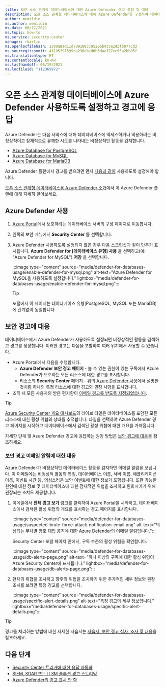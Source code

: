```yaml
---
title: 오픈 소스 관계형 데이터베이스에 대한 Azure Defender 경고 설정 및 대응
description: 오픈 소스 관계형 데이터베이스에 대해 Azure Defender를 구성하여 데이터베이스에 대한 잠재적인 보안 위협을 나타내는 비정상적인 데이터베이스 활동을 검색하는 방법을 알아봅니다.
author: memildin
ms.author: memildin
ms.date: 06/17/2021
ms.topic: how-to
ms.service: security-center
manager: rkarlin
ms.openlocfilehash: 1300a8ad11d7091085c95205b435a2d3fb077cd3
ms.sourcegitcommit: 4f185f97599da236cbed0b5daef27ec95a2bb85f
ms.translationtype: HT
ms.contentlocale: ko-KR
ms.lasthandoff: 06/19/2021
ms.locfileid: "112369972"
---
```

# <a name="enable-azure-defender-for-open-source-relational-databases-and-respond-to-alerts"></a>오픈 소스 관계형 데이터베이스에 Azure Defender 사용하도록 설정하고 경고에 응답

Azure Defender는 다음 서비스에 대해 데이터베이스에 액세스하거나 악용하려는 비정상적이고 잠재적으로 유해한 시도를 나타내는 비정상적인 활동을 감지합니다.

- [Azure Database for PostgreSQL](../postgresql/index.yml)
- [Azure Database for MySQL](../mysql/index.yml)
- [Azure Database for MariaDB](../mariadb/index.yml)

Azure Defender 플랜에서 경고를 받으려면 먼저 [다음과 같이](#enable-azure-defender) 사용하도록 설정해야 합니다.

[오픈 소스 관계형 데이터베이스용 Azure Defender 소개](defender-for-databases-introduction.md)에서 이 Azure Defender 플랜에 대해 자세히 알아보세요.

## <a name="enable-azure-defender"></a>Azure Defender 사용

1. [Azure Portal](https://portal.azure.com)에서 보호하려는 데이터베이스 서버의 구성 페이지로 이동합니다.

1. 왼쪽의 보안 메뉴에서 **Security Center** 를 선택합니다.

1. Azure Defender 사용하도록 설정되지 않은 경우 다음 스크린샷과 같이 단추가 표시됩니다. **Azure Defender for [데이터베이스 유형] 사용** 을 선택하고(예: "Azure Defender for MySQL") **저장** 을 선택합니다.

    :::image type="content" source="media/defender-for-databases-usage/enable-defender-for-mysql.png" alt-text="Azure Defender for MySQL을 사용하도록 설정합니다." lightbox="media/defender-for-databases-usage/enable-defender-for-mysql.png":::

    > [!TIP]
    > 포털에서 이 페이지는 데이터베이스 유형(PostgreSQL, MySQL 또는 MariaDB)에 관계없이 동일합니다.

## <a name="respond-to-security-alerts"></a>보안 경고에 대응

데이터베이스에서 Azure Defender가 사용하도록 설정되면 비정상적인 활동을 검색하고 경고를 생성합니다. 이러한 경고는 다음을 포함하여 여러 위치에서 사용할 수 있습니다.

- Azure Portal에서 다음을 수행합니다.
    - **Azure Defender 보안 경고 페이지** - 볼 수 있는 권한이 있는 구독에서 Azure Defender가 보호하는 모든 리소스에 대한 경고를 표시합니다.
    - 리소스의 **Security Center** 페이지 - 위의 [Azure Defender 사용](#enable-azure-defender)에서 설명한 것처럼 하나의 특정 리소스에 대한 경고와 권장 사항을 표시합니다.
- 조직 내 모든 사용자의 받은 편지함이 [이메일 경고를 받도록 지정되었습니다](security-center-provide-security-contact-details.md).  

> [!TIP]
> [Azure Security Center 개요 대시보드](overview-page.md)의 라이브 타일은 데이터베이스를 포함한 모든 리소스에 대한 활성 위협의 상태를 추적합니다. 타일을 선택하여 Azure Defender 경고 페이지를 시작하고 데이터베이스에서 검색된 활성 위협에 대한 개요를 가져옵니다.
>
> 자세한 단계 및 Azure Defender 경고에 응답하는 권장 방법은 [보안 경고에 대응](tutorial-security-incident.md#respond-to-a-security-alert)을 참조하세요.


### <a name="respond-to-email-notifications-of-security-alerts"></a>보안 경고 이메일 알림에 대한 대응

Azure Defender가 비정상적인 데이터베이스 활동을 감지하면 이메일 알림을 보냅니다. 이 이메일에는 비정상적 활동의 특징, 데이터베이스 이름, 서버 이름, 애플리케이션 이름, 이벤트 시간 등, 의심스러운 보안 이벤트에 대한 정보가 포함됩니다. 또한 가능한 원인에 대한 정보 및 데이터베이스에 대한 잠재적인 위협을 조사하고 완화시키기 위해 권장되는 조치도 제공합니다.

1. 이메일에서 **전체 경고 보기** 링크를 클릭하여 Azure Portal을 시작하고, 데이터베이스에서 검색된 활성 위협의 개요를 표시하는 경고 페이지를 표시합니다.
    
    :::image type="content" source="media/defender-for-databases-usage/suspected-brute-force-attack-notification-email.png" alt-text="의심되는 무차별 암호 대입 공격에 대한 Azure Defender의 이메일 알림입니다.":::

    Security Center 포털 페이지 안에서, 구독 수준의 활성 위협을 확인합니다.

    :::image type="content" source="media/defender-for-databases-usage/db-alerts-page.png" alt-text="하나 이상의 구독에 대한 활성 위협이 Azure Security Center에 표시됩니다." lightbox="media/defender-for-databases-usage/db-alerts-page.png":::

1. 현재의 위협을 조사하고 향후의 위협을 조치하기 위한 추가적인 세부 정보와 권장 조치를 보려면 특정 경고를 선택합니다.
    
    :::image type="content" source="media/defender-for-databases-usage/specific-alert-details.png" alt-text="특정 경고의 세부 정보입니다." lightbox="media/defender-for-databases-usage/specific-alert-details.png":::


> [!TIP]
> 경고를 처리하는 방법에 대한 자세한 자습서는 [자습서: 보안 경고 심사, 조사 및 대응](tutorial-security-incident.md)을 참조하세요.


## <a name="next-steps"></a>다음 단계

- [Security Center 트리거에 대한 응답 자동화](workflow-automation.md)
- [SIEM, SOAR 또는 ITSM 솔루션 경고 스트리밍](export-to-siem.md)
- [Azure Defender의 경고 표시 안 함](alerts-suppression-rules.md)